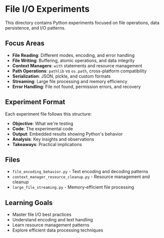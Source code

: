 # File I/O Experiments

This directory contains Python experiments focused on file operations, data persistence, and I/O patterns.

## Focus Areas

- **File Reading**: Different modes, encoding, and error handling
- **File Writing**: Buffering, atomic operations, and data integrity
- **Context Managers**: `with` statements and resource management
- **Path Operations**: `pathlib` vs `os.path`, cross-platform compatibility
- **Serialization**: JSON, pickle, and custom formats
- **Streaming**: Large file processing and memory efficiency
- **Error Handling**: File not found, permission errors, and recovery

## Experiment Format

Each experiment file follows this structure:
- **Objective**: What we're testing
- **Code**: The experimental code
- **Output**: Embedded results showing Python's behavior
- **Analysis**: Key insights and observations
- **Takeaways**: Practical implications

## Files

- `file_encoding_behavior.py` - Text encoding and decoding patterns
- `context_manager_resource_cleanup.py` - Resource management and cleanup
- `large_file_streaming.py` - Memory-efficient file processing

## Learning Goals

- Master file I/O best practices
- Understand encoding and text handling
- Learn resource management patterns
- Explore efficient data processing techniques